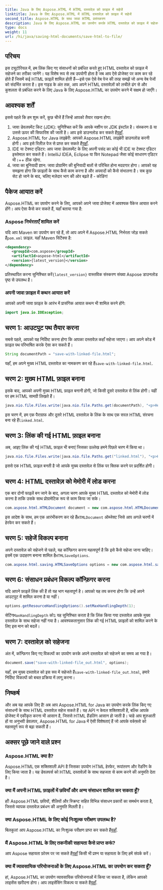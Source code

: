 ```yaml
---
title: Java के लिए Aspose.HTML में HTML दस्तावेज़ को फ़ाइल में सहेजें
linktitle: Java के लिए Aspose.HTML में HTML दस्तावेज़ को फ़ाइल में सहेजें
second_title: Aspose.HTML के साथ जावा HTML प्रसंस्करण
description: Java के लिए Aspose.HTML का उपयोग करके HTML दस्तावेज़ को फ़ाइल में सहेजना सीखें, जो आसानी से कई लिंक किए गए संसाधनों को संभालने के लिए एकदम सही है।
type: docs
weight: 11
url: /hi/java/saving-html-documents/save-html-to-file/
---
```

## परिचय
इस ट्यूटोरियल में, हम लिंक किए गए संसाधनों को प्रबंधित करते हुए HTML दस्तावेज़ को फ़ाइल में सहेजने का तरीका जानेंगे। यह विशेष रूप से तब उपयोगी होता है जब आप ऐसे प्रोजेक्ट पर काम कर रहे होते हैं जिसमें कई HTML फ़ाइलें शामिल होती हैं—इसे एक ऐसे वेब पेज की तरह समझें जो अन्य वेब पेजों को संदर्भित करता है। इस गाइड के अंत तक, आप अपने HTML दस्तावेज़ों को लचीले ढंग से और कुशलता से प्रबंधित करने के लिए Java के लिए Aspose.HTML का उपयोग करने में सक्षम हो जाएँगे।
## आवश्यक शर्तें
इससे पहले कि हम शुरू करें, कुछ चीजें हैं जिन्हें आपको तैयार रखना होगा:
1.  जावा डेवलपमेंट किट (JDK): सुनिश्चित करें कि आपके मशीन पर JDK इंस्टॉल है। संस्करण 8 या उससे ऊपर की सिफारिश की जाती है। आप इसे डाउनलोड कर सकते हैं[यहाँ](https://www.oracle.com/java/technologies/javase-jdk11-downloads.html).
2.  Aspose.HTML for Java लाइब्रेरी: आपको Aspose.HTML लाइब्रेरी डाउनलोड करनी होगी। आप इसे रिलीज़ पेज से प्राप्त कर सकते हैं[यहाँ](https://releases.aspose.com/html/java/).
3. IDE या टेक्स्ट एडिटर: आप जावा डेवलपमेंट के लिए अपनी पसंद का कोई भी IDE या टेक्स्ट एडिटर इस्तेमाल कर सकते हैं। IntelliJ IDEA, Eclipse या फिर Notepad जैसा कोई साधारण एडिटर भी।++ ठीक रहेगा.
4. जावा का बुनियादी ज्ञान: जावा प्रोग्रामिंग की बुनियादी बातों से परिचित होना मददगार होगा। आपको यह समझना होगा कि फ़ाइलों के साथ कैसे काम करना है और अपवादों को कैसे संभालना है।
सब कुछ सेट हो जाने के बाद, चलिए मज़ेदार भाग की ओर बढ़ते हैं - कोडिंग!
## पैकेज आयात करें
Aspose.HTML का उपयोग करने के लिए, आपको अपने जावा प्रोजेक्ट में आवश्यक पैकेज आयात करने होंगे। आप ऐसा कैसे कर सकते हैं, यहाँ बताया गया है:
### Aspose निर्भरताएँ शामिल करें
 यदि आप Maven का उपयोग कर रहे हैं, तो आप अपने में Aspose.HTML निर्भरता जोड़ सकते हैं`pom.xml` फ़ाइल. यहाँ Maven सिंटैक्स है:
```xml
<dependency>
   <groupId>com.aspose</groupId>
   <artifactId>aspose-html</artifactId>
   <version>{latest_version}</version>
</dependency>
```
 प्रतिस्थापित करना सुनिश्चित करें`{latest_version}` वास्तविक संस्करण संख्या Aspose डाउनलोड पृष्ठ से उपलब्ध है।
### अपनी जावा फ़ाइल में कथन आयात करें
आपको अपनी जावा फ़ाइल के आरंभ में प्रासंगिक आयात कथन भी शामिल करने होंगे:
```java
import java.io.IOException;
```

## चरण 1: आउटपुट पथ तैयार करना
सबसे पहले, आपको यह निर्दिष्ट करना होगा कि आपका दस्तावेज़ कहाँ सहेजा जाएगा। आप अपने कोड में फ़ाइल पथ परिभाषित करके ऐसा कर सकते हैं।
```java
String documentPath = "save-with-linked-file.html";
```
 यहाँ, हम अपने मुख्य HTML दस्तावेज़ का नामकरण कर रहे हैं`save-with-linked-file.html`.
## चरण 2: मुख्य HTML फ़ाइल बनाना
इसके बाद, आपको अपनी मुख्य HTML फ़ाइल बनानी होगी, जो किसी दूसरे दस्तावेज़ से लिंक होगी। यहीं पर हम HTML सामग्री लिखते हैं।
```java
java.nio.file.Files.write(java.nio.file.Paths.get(documentPath), "<p>Hello World!</p><a href='linked.html'>linked file</a>".getBytes());
```
 इस चरण में, हम एक पैराग्राफ और दूसरे HTML दस्तावेज़ के लिंक के साथ एक सरल HTML संरचना बना रहे हैं`linked.html`.
## चरण 3: लिंक की गई HTML फ़ाइल बनाना
अब, आइए लिंक की गई HTML फ़ाइल भी बनाएं जिसका उल्लेख हमने पिछले चरण में किया था।
```java
java.nio.file.Files.write(java.nio.file.Paths.get("linked.html"), "<p>Hello linked file!</p>".getBytes());
```
इससे एक HTML फ़ाइल बनती है जो आपके मुख्य दस्तावेज़ से लिंक पर क्लिक करने पर प्रदर्शित होगी।
## चरण 4: HTML दस्तावेज़ को मेमोरी में लोड करना
एक बार दोनों फाइलें बन जाने के बाद, अगला चरण आपके मुख्य HTML दस्तावेज़ को मेमोरी में लोड करना है ताकि उसके साथ प्रोग्रामेटिक रूप से काम किया जा सके।
```java
com.aspose.html.HTMLDocument document = new com.aspose.html.HTMLDocument(documentPath);
```
 इस आदेश के साथ, हम एक आरंभीकरण कर रहे हैं`HTMLDocument` ऑब्जेक्ट जिसे आप अगले चरणों में हेरफेर कर सकते हैं।
## चरण 5: सहेजें विकल्प बनाना
अपने दस्तावेज़ को सहेजने से पहले, यह कॉन्फ़िगर करना महत्वपूर्ण है कि इसे कैसे सहेजा जाना चाहिए। इसमें एक उदाहरण बनाना शामिल है`HTMLSaveOptions`.
```java
com.aspose.html.saving.HTMLSaveOptions options = new com.aspose.html.saving.HTMLSaveOptions();
```
## चरण 6: संसाधन प्रबंधन विकल्प कॉन्फ़िगर करना
यदि आपने फ़ाइलें लिंक की हैं तो यह भाग महत्वपूर्ण है। आपको यह तय करना होगा कि उन्हें अपने आउटपुट में शामिल करना है या नहीं। 
```java
options.getResourceHandlingOptions().setMaxHandlingDepth(1);
```
 सेटिंग`MaxHandlingDepth` को`1` यह सुनिश्चित करता है कि लिंक किया गया दस्तावेज़ आपके मुख्य दस्तावेज़ के साथ सहेजा नहीं गया है। आवश्यकतानुसार लिंक की गई HTML फ़ाइलों को शामिल करने के लिए इस मान को बदलें।
## चरण 7: दस्तावेज़ को सहेजना
अंत में, कॉन्फ़िगर किए गए विकल्पों का उपयोग करके अपने दस्तावेज़ को सहेजने का समय आ गया है।
```java
document.save("save-with-linked-file_out.html", options);
```
 यहाँ, हम मुख्य दस्तावेज़ को इस रूप में सहेजते हैं`save-with-linked-file_out.html`, हमारे निर्दिष्ट विकल्पों को बचत प्रक्रिया में लागू करना।
## निष्कर्ष
और अब यह आपके लिए है! अब आप Aspose.HTML for Java का उपयोग करके लिंक किए गए संसाधनों के साथ HTML दस्तावेज़ सहेज सकते हैं। यह API न केवल शक्तिशाली है, बल्कि आपके प्रोजेक्ट में एकीकृत करना भी आसान है, जिससे HTML हैंडलिंग आसान हो जाती है। चाहे आप शुरुआती हों या अनुभवी डेवलपर, Aspose.HTML for Java में ऐसी विशेषताएं हैं जो आपके वर्कफ़्लो को महत्वपूर्ण रूप से बढ़ा सकती हैं।
## अक्सर पूछे जाने वाले प्रश्न
### Aspose.HTML क्या है?  
Aspose.HTML एक शक्तिशाली API है जिसका उपयोग HTML हेरफेर, रूपांतरण और रेंडरिंग के लिए किया जाता है। यह डेवलपर्स को HTML दस्तावेज़ों के साथ सहजता से काम करने की अनुमति देता है।
### क्या मैं अपनी HTML फ़ाइलों में छवियाँ और अन्य संसाधन शामिल कर सकता हूँ?  
हाँ! Aspose.HTML छवियों, शैलियों और स्क्रिप्ट सहित विभिन्न संसाधन प्रकारों का समर्थन करता है, जिससे व्यापक दस्तावेज़ प्रबंधन की अनुमति मिलती है।
### क्या Aspose.HTML के लिए कोई निःशुल्क परीक्षण उपलब्ध है?  
 बिलकुल! आप Aspose.HTML का निःशुल्क परीक्षण प्राप्त कर सकते हैं[यहाँ](https://releases.aspose.com/).
### मैं Aspose.HTML के लिए तकनीकी सहायता कैसे प्राप्त करूं?  
 आप Aspose सहायता फ़ोरम पर जा सकते हैं[यहाँ](https://forum.aspose.com/c/html/29) किसी भी प्रश्न या सहायता के लिए हमें संपर्क करें।
### क्या मैं व्यावसायिक परियोजनाओं के लिए Aspose.HTML का उपयोग कर सकता हूँ?  
हां, Aspose.HTML का उपयोग व्यावसायिक परियोजनाओं में किया जा सकता है, लेकिन आपको लाइसेंस खरीदना होगा। आप लाइसेंसिंग विकल्प पा सकते हैं[यहाँ](https://purchase.aspose.com/buy).